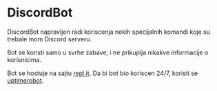 # DiscordBot
DiscordBot napravljen radi koriscenja nekih specijalnih komandi koje su trebale mom Discord serveru. 

Bot se koristi samo u svrhe zabave, i ne prikuplja nikakve informacije o korisnicima.

Bot se hostuje na sajtu [repl.it](https://replit.com/). Da bi bot bio koriscen 24/7, koristi se [uptimerobot](https://uptimerobot.com/).